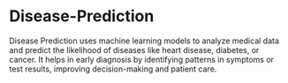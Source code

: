 # Disease-Prediction
Disease Prediction uses machine learning models to analyze medical data and predict the likelihood of diseases like heart disease, diabetes, or cancer. It helps in early diagnosis by identifying patterns in symptoms or test results, improving decision-making and patient care.
